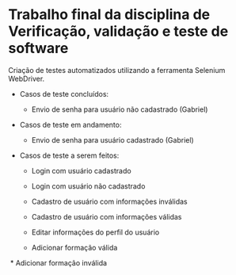 # Trabalho final da disciplina de Verificação, validação e teste de software

Criação de testes automatizados utilizando a ferramenta Selenium WebDriver.

* Casos de teste concluídos:

  * Envio de senha para usuário não cadastrado (Gabriel)

* Casos de teste em andamento:

  * Envio de senha para usuário cadastrado (Gabriel)

* Casos de teste a serem feitos:

  * Login com usuário cadastrado
    
  * Login com usuário não cadastrado
    
  * Cadastro de usuário com informações inválidas
		
  * Cadastro de usuário com informações válidas
  
  * Editar informações do perfil do usuário
  
  * Adicionar formação válida
  
  * Adicionar formação inválida
